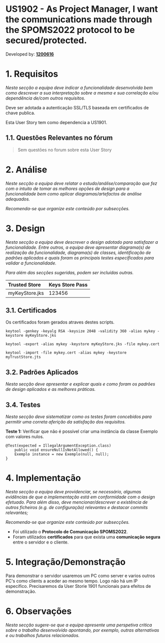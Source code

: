 # US1902 - As Project Manager, I want the communications made through the SPOMS2022 protocol to be secured/protected.


Developed by: [**1200616**](../ListaFuncionalidadesEstudante.md)


# 1. Requisitos


*Nesta secção a equipa deve indicar a funcionalidade desenvolvida bem como descrever a sua interpretação sobre a mesma e sua correlação e/ou dependência de/com outros requisitos.*


Deve ser adotada a autenticação SSL/TLS baseada em certificados de chave publica.


Esta User Story tem como dependencia a US1901.


## 1.1. Questões Relevantes no fórum

> Sem questões no forum sobre esta User Story


# 2. Análise


*Neste secção a equipa deve relatar o estudo/análise/comparação que fez com o intuito de tomar as melhores opções de design para a funcionalidade bem como aplicar diagramas/artefactos de análise adequados.*

*Recomenda-se que organize este conteúdo por subsecções.*




# 3. Design

*Nesta secção a equipa deve descrever o design adotado para satisfazer a funcionalidade. Entre outros, a equipa deve apresentar diagrama(s) de realização da funcionalidade, diagrama(s) de classes, identificação de padrões aplicados e quais foram os principais testes especificados para validar a funcionalidade.*

*Para além das secções sugeridas, podem ser incluídas outras.*

| Trusted Store     | Keys Store Pass |
|:----------------- |:--------------- |
|myKeyStore.jks     |123456           |

## 3.1. Certificados

Os certificados foram gerados atraves destes scripts.

	keytool -genkey -keyalg RSA -keysize 2048 -validity 360 -alias mykey -keystore myKeyStore.jks

	keytool -export -alias mykey -keystore myKeyStore.jks -file mykey.cert

	keytool -import -file mykey.cert -alias mykey -keystore myTrustStore.jts



## 3.2. Padrões Aplicados

*Nesta secção deve apresentar e explicar quais e como foram os padrões de design aplicados e as melhores práticas.*


## 3.4. Testes 
*Nesta secção deve sistematizar como os testes foram concebidos para permitir uma correta aferição da satisfação dos requisitos.*

**Teste 1:** Verificar que não é possível criar uma instância da classe Exemplo com valores nulos.

	@Test(expected = IllegalArgumentException.class)
		public void ensureNullIsNotAllowed() {
		Exemplo instance = new Exemplo(null, null);
	}

# 4. Implementação

*Nesta secção a equipa deve providenciar, se necessário, algumas evidências de que a implementação está em conformidade com o design efetuado. Para além disso, deve mencionar/descrever a existência de outros ficheiros (e.g. de configuração) relevantes e destacar commits relevantes;*

*Recomenda-se que organize este conteúdo por subsecções.*

* Foi utilizado o **Protocolo de Comunicação SPOMS2022**.
* Foram utilizados **certificados** para que exista uma **comunicação segura** entre o servidor e o cliente.

# 5. Integração/Demonstração


Para demonstrar o servidor usaremos um PC como server e varios outros PC's como clients a aceder ao mesmo tempo. Logo não há um IP especifico.
Precisaremos da User Storie 1901 funcionais para efeitos de demonstração. 

# 6. Observações

*Nesta secção sugere-se que a equipa apresente uma perspetiva critica sobre o trabalho desenvolvido apontando, por exemplo, outras alternativas e ou trabalhos futuros relacionados.*



